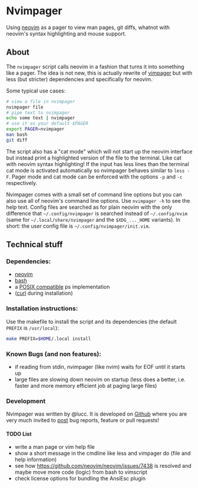 # Nvimpager

Using [neovim][neovim] as a pager to view man pages, git diffs, whatnot with
neovim's syntax highlighting and mouse support.

## About

The `nvimpager` script calls neovim in a fashion that turns it into something
like a pager.  The idea is not new, this is actually rewrite of
[vimpager][vimpager] but with less (but stricter) dependencies and specifically
for neovim.

Some typical use cases:

```sh
# view a file in nvimpager
nvimpager file
# pipe text to nvimpager
echo some text | nvimpager
# use it as your default $PAGER
export PAGER=nvimpager
man bash
git diff
```

The script also has a "cat mode" which will not start up the neovim interface
but instead print a highlighted version of the file to the terminal.  Like cat
with neovim syntax highlighting!  If the input has less lines than the terminal
cat mode is activated automatically so nvimpager behaves similar to `less -F`.
Pager mode and cat mode can be enforced with the options `-p` and `-c`
respectively.

Nvimpager comes with a small set of command line options but you can also use
all of neovim's command line options.  Use `nvimpager -h` to see the help text.
Config files are searched as for plain neovim with the only difference that
`~/.config/nvimpager` is searched instead of `~/.config/nvim` (same for
`~/.local/share/nvimpager` and the `$XDG_..._HOME` variants).  In short: the
user config file is `~/.config/nvimpager/init.vim`.

## Technical stuff

### Dependencies:

* [neovim][neovim]
* [bash][bash]
* a [POSIX compatible][ps] ps implementation
* ([curl][curl] during installation)

### Installation instructions:

Use the makefile to install the script and its dependencies (the default
`PREFIX` is `/usr/local`):

```sh
make PREFIX=$HOME/.local install
```

### Known Bugs (and non features):

* if reading from stdin, nvimpager (like nvim) waits for EOF until it starts up
* large files are slowing down neovim on startup (less does a better, i.e.
  faster and more memory efficient job at paging large files)

### Development

Nvimpager was written by @lucc.  It is developed on [Github][nvimpager] where
you are very much invited to [post][issues] bug reports, feature or pull
requests!

#### TODO List

* write a man page or vim help file
* show a short message in the cmdline like less and vimpager do (file and help
  information)
* see how https://github.com/neovim/neovim/issues/7438 is resolved and maybe
  move more code (logic) from bash to vimscript
* check license options for bundling the AnsiEsc plugin

[nvimpager]: https://github.com/lucc/nvimpager
[issues]: https://github.com/lucc/nvimpager/issues
[neovim]: https://github.com/neovim/neovim
[vimpager]: https://github.com/rkitover/vimpager
[bash]: http://www.gnu.org/software/bash/bash.html
[curl]: https://curl.haxx.se
[ps]: http://pubs.opengroup.org/onlinepubs/009695399/utilities/ps.html
